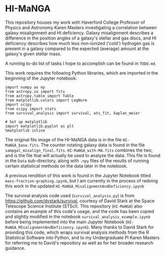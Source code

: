 # HI-MaNGA

This repository houses my work with Haverford College Professor of Physics and Astronomy Karen Masters investigating a 
correlation between galaxy misalignment and HI deficiency. Galaxy misalignment describes a difference in the position 
angles of a galaxy's stellar and gas discs, and HI deficiency describes how much less non-ionized ('cold') hydrogen gas 
is present in a galaxy compared to the expected (average) amount at the galaxy's given stellar mass.

A running to-do list of tasks I hope to accomplish can be found in `TODO.md`.

This work requires the following Python libraries, which are imported in the beginning of the Jupyter notebook:

```
import numpy as np
from astropy.io import fits
from astropy.table import Table
from matplotlib.colors import LogNorm
import scipy
from scipy import stats
from survival_analysis import survival, ats_fit, kaplan_meier

# Set up matplotlib
import matplotlib.pyplot as plt
%matplotlib inline
```

The original fits image of the HI-MaNGA data is in the file `HI-MaNGA_base.fits`.
The counter rotating galaxy data is found in the file `sampgal_misalign_final.fits`.
`HI-MaNGA_with-MA.fits` combines the two, and is the file that will actually be used to analyze the data. This file
is found in the `Data` sub-directory, along with `.npy` files of the results of running certain statistical methods on
the data later in the notebook.

A previous rendition of this work is found in the Jupyter Notebook titled `mass-fraction-graphing.ipynb`, but I am
currently in the process of redoing this work in the updated `HI-MaNGA_MisalignmentAndDeficiency.ipynb`

The survival analysis code used (`survival_analysis.py`) is from https://github.com/dvstark/survival, courtesy of David 
Stark at the Space Telescope Science Institute (STScI). This repository (`HI-MaNGA`) also contains an example of this 
code's usage, and the code has been copied and slightly modified in the notebook `survival_analysis_example.ipynb` 
before being implemented into the main Jupyter Notebook (`HI-MaNGA_MIsalignmentAndDeficiency.ipynb`). Many thanks to 
David Stark for providing this code, which wraps survival analysis methods from the R Statistical Software into Python, 
and to my Undergraduate PI Karen Masters for referring me to David's repository as well as for her broader research guidance.